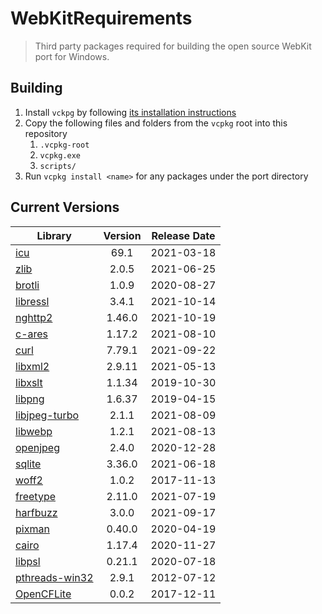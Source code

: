 # WebKitRequirements
> Third party packages required for building the open source WebKit port for Windows.

## Building

1. Install `vckpg` by following [its installation instructions](https://github.com/Microsoft/vcpkg)
2. Copy the following files and folders from the `vcpkg` root into this repository
    1. `.vcpkg-root`
    2. `vcpkg.exe`
    2. `scripts/`
3. Run `vcpkg install <name>` for any packages under the port directory


## Current Versions

| Library | Version | Release Date |
|---|:---:|:---:|
| [icu](http://site.icu-project.org) | 69.1 | 2021-03-18 |
| [zlib](https://github.com/zlib-ng/zlib-ng) | 2.0.5 | 2021-06-25 |
| [brotli](https://github.com/google/brotli) | 1.0.9 | 2020-08-27 |
| [libressl](https://www.libressl.org) | 3.4.1 | 2021-10-14 |
| [nghttp2](https://nghttp2.org) | 1.46.0 | 2021-10-19 |
| [c-ares](https://c-ares.haxx.se) | 1.17.2 | 2021-08-10 |
| [curl](https://curl.se) | 7.79.1 | 2021-09-22 |
| [libxml2](http://xmlsoft.org/) | 2.9.11 | 2021-05-13 |
| [libxslt](http://xmlsoft.org/libxslt) | 1.1.34 | 2019-10-30 |
| [libpng](http://www.libpng.org/pub/png/libpng.html) | 1.6.37 | 2019-04-15 |
| [libjpeg-turbo](http://libjpeg-turbo.virtualgl.org) | 2.1.1 | 2021-08-09 |
| [libwebp](https://github.com/webmproject/libwebp) | 1.2.1 | 2021-08-13 |
| [openjpeg](https://www.openjpeg.org/) | 2.4.0 | 2020-12-28 |
| [sqlite](http://sqlite.org) | 3.36.0 | 2021-06-18 |
| [woff2](https://github.com/google/woff2) | 1.0.2 | 2017-11-13 |
| [freetype](https://www.freetype.org) | 2.11.0 | 2021-07-19 |
| [harfbuzz](https://github.com/harfbuzz/harfbuzz) | 3.0.0 | 2021-09-17 |
| [pixman](http://www.pixman.org) | 0.40.0 | 2020-04-19 |
| [cairo](https://www.cairographics.org) | 1.17.4 | 2020-11-27 |
| [libpsl](https://github.com/rockdaboot/libpsl) | 0.21.1 | 2020-07-18 |
| [pthreads-win32](https://sourceforge.net/projects/pthreads4w/) | 2.9.1 | 2012-07-12 |
| [OpenCFLite](https://github.com/fujii/OpenCFLite) | 0.0.2 | 2017-12-11 |
